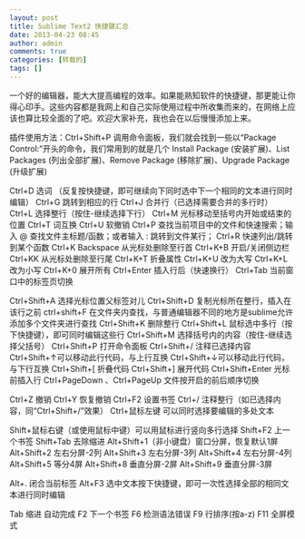 ```yaml
---
layout: post
title: Sublime Text2 快捷键汇总
date: 2013-04-23 08:45
author: admin
comments: true
categories: [转载的]
tags: []
---
```

一个好的编辑器，能大大提高编程的效率。如果能熟知软件的快捷键，那更能让你得心印手。这些内容都是我网上和自己实际使用过程中所收集而来的，在网络上应该也算比较全面的了吧。欢迎大家补充，我也会在以后慢慢添加上来。

插件使用方法：Ctrl+Shift+P 调用命令面板，我们就会找到一些以“Package Control:”开头的命令，我们常用到的就是几个 Install Package (安装扩展)、List Packages (列出全部扩展)、Remove Package (移除扩展)、Upgrade Package (升级扩展)

Ctrl+D 选词 （反复按快捷键，即可继续向下同时选中下一个相同的文本进行同时编辑）
 Ctrl+G 跳转到相应的行
 Ctrl+J 合并行（已选择需要合并的多行时）
 Ctrl+L 选择整行（按住-继续选择下行）
 Ctrl+M 光标移动至括号内开始或结束的位置
 Ctrl+T 词互换
 Ctrl+U 软撤销
 Ctrl+P 查找当前项目中的文件和快速搜索；输入 @ 查找文件主标题/函数；或者输入 : 跳转到文件某行；
 Ctrl+R 快速列出/跳转到某个函数
 Ctrl+K Backspace 从光标处删除至行首
 Ctrl+K+B 开启/关闭侧边栏
 Ctrl+KK 从光标处删除至行尾
 Ctrl+K+T 折叠属性
 Ctrl+K+U 改为大写
 Ctrl+K+L 改为小写
 Ctrl+K+0 展开所有
 Ctrl+Enter 插入行后（快速换行）
 Ctrl+Tab 当前窗口中的标签页切换

Ctrl+Shift+A 选择光标位置父标签对儿
 Ctrl+Shift+D 复制光标所在整行，插入在该行之前
 ctrl+shift+F 在文件夹内查找，与普通编辑器不同的地方是sublime允许添加多个文件夹进行查找
 Ctrl+Shift+K 删除整行
 Ctrl+Shift+L 鼠标选中多行（按下快捷键），即可同时编辑这些行
 Ctrl+Shift+M 选择括号内的内容（按住-继续选择父括号）
 Ctrl+Shift+P 打开命令面板
 Ctrl+Shift+/ 注释已选择内容
 Ctrl+Shift+↑可以移动此行代码，与上行互换
 Ctrl+Shift+↓可以移动此行代码，与下行互换
 Ctrl+Shift+[ 折叠代码
 Ctrl+Shift+] 展开代码
 Ctrl+Shift+Enter 光标前插入行
 Ctrl+PageDown 、Ctrl+PageUp 文件按开启的前后顺序切换

Ctrl+Z 撤销
 Ctrl+Y 恢复撤销
 Ctrl+F2 设置书签
 Ctrl+/ 注释整行（如已选择内容，同“Ctrl+Shift+/”效果）
 Ctrl+鼠标左键 可以同时选择要编辑的多处文本

Shift+鼠标右键（或使用鼠标中键）可以用鼠标进行竖向多行选择
 Shift+F2 上一个书签
 Shift+Tab 去除缩进
 Alt+Shift+1（非小键盘）窗口分屏，恢复默认1屏
 Alt+Shift+2 左右分屏-2列
 Alt+Shift+3 左右分屏-3列
 Alt+Shift+4 左右分屏-4列
 Alt+Shift+5 等分4屏
 Alt+Shift+8 垂直分屏-2屏
 Alt+Shift+9 垂直分屏-3屏

Alt+. 闭合当前标签
 Alt+F3 选中文本按下快捷键，即可一次性选择全部的相同文本进行同时编辑

Tab 缩进 自动完成
 F2 下一个书签
 F6 检测语法错误
 F9 行排序(按a-z)
 F11 全屏模式
